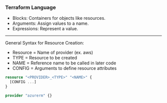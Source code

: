 ### Terraform Language
- Blocks: Containers for objects like resources.
- Arguments: Assign values to a name.
- Expressions: Represent a value.

___
General Syntax for Resource Creation:
  - Resource = Name of provider (ex. aws)
  - TYPE = Resource to be created
  - NAME = Reference name to be called in later code
  - CONFIG = Arguments to define resource attributes
```terraform
resource "<PROVIDER>_<TYPE>" "<NAME>" {
  [CONFIG ...]
}
```

```terraform
provider "azurerm" {}
```
